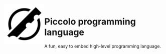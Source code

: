 
<img src="branding/logo.png" align="left" width="128px"/>

# Piccolo programming language

A fun, easy to embed high-level programming language.